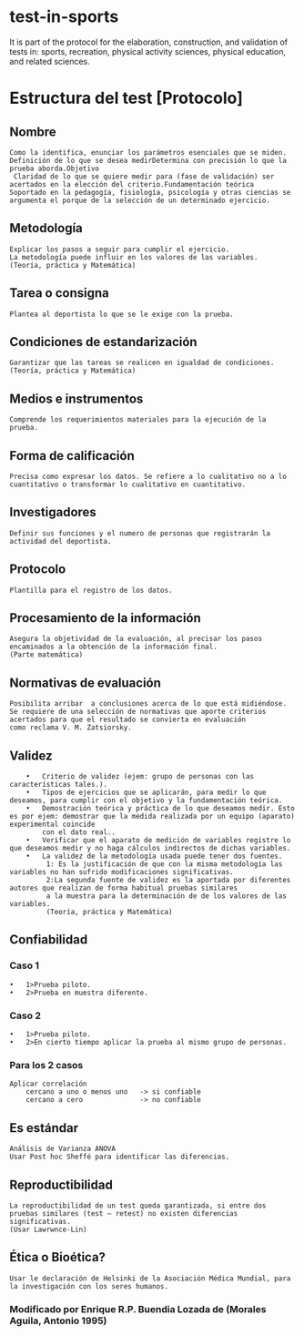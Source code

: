 # test-in-sports
It is part of the protocol for the elaboration, construction, and validation of tests in: sports, recreation, physical activity sciences, physical education, and related sciences.





# Estructura del test [Protocolo]
## Nombre
	Como la identifica, enunciar los parámetros esenciales que se miden. Definición de lo que se desea medirDetermina con precisión lo que la prueba aborda.Objetivo
	 Claridad de lo que se quiere medir para (fase de validación) ser acertados en la elección del criterio.Fundamentación teórica	
	Soportado en la pedagogía, fisiología, psicología y otras ciencias se argumenta el porque de la selección de un determinado ejercicio.
## Metodología	
	Explicar los pasos a seguir para cumplir el ejercicio.
	La metodología puede influir en los valores de las variables.
	(Teoría, práctica y Matemática)
## Tarea o consigna
	Plantea al deportista lo que se le exige con la prueba.
## Condiciones de estandarización	
	Garantizar que las tareas se realicen en igualdad de condiciones.
	(Teoría, práctica y Matemática)
## Medios e instrumentos 
	Comprende los requerimientos materiales para la ejecución de la prueba.
## Forma de calificación
	Precisa como expresar los datos. Se refiere a lo cualitativo no a lo cuantitativo o transformar lo cualitativo en cuantitativo.
## Investigadores	
	Definir sus funciones y el numero de personas que registrarán la actividad del deportista.
## Protocolo
	Plantilla para el registro de los datos.
## Procesamiento de la información
	Asegura la objetividad de la evaluación, al precisar los pasos encaminados a la obtención de la información final.
	(Parte matemática)
## Normativas de evaluación
	Posibilita arribar  a conclusiones acerca de lo que está midiéndose. 
	Se requiere de una selección de normativas que aporte criterios acertados para que el resultado se convierta en evaluación
	como reclama V. M. Zatsiorsky.
## Validez 
		•	Criterio de validez (ejem: grupo de personas con las características tales.).
		•	Tipos de ejercicios que se aplicarán, para medir lo que deseamos, para cumplir con el objetivo y la fundamentación teórica.
		•	Demostración teórica y práctica de lo que deseamos medir. Esto es por ejem: demostrar que la medida realizada por un equipo (aparato) experimental coincide 
			con el dato real.. 
		•	Verificar que el aparato de medición de variables registre lo que deseamos medir y no haga cálculos indirectos de dichas variables.
		•	La validez de la metodología usada puede tener dos fuentes. 
			 1: Es la justificación de que con la misma metodología las variables no han sufrido modificaciones significativas. 
			 2:La segunda fuente de validez es la aportada por diferentes autores que realizan de forma habitual pruebas similares
			 a la muestra para la determinación de de los valores de las variables.
			 (Teoría, práctica y Matemática)
## Confiabilidad	
###	Caso 1
	•	1>Prueba piloto.
	•	2>Prueba en muestra diferente.
###	Caso 2
	•	1>Prueba piloto.
	•	2>En cierto tiempo aplicar la prueba al mismo grupo de personas.

### Para los 2 casos
	Aplicar correlación 
		cercano a uno o menos uno	-> si confiable
		cercano a cero				-> no confiable
## Es estándar
	Análisis de Varianza ANOVA
	Usar Post hoc Sheffé para identificar las diferencias.
## Reproductibilidad	
	La reproductibilidad de un test queda garantizada, si entre dos pruebas similares (test – retest) no existen diferencias significativas.
	(Usar Lawrwnce-Lin)
## Ética o Bioética?	
	Usar le declaración de Helsinki de la Asociación Médica Mundial, para la investigación con los seres humanos.


###	Modificado por Enrique R.P. Buendia Lozada de (Morales Aguila, Antonio 1995)
